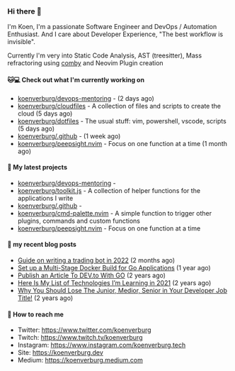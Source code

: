 ### Hi there 👋

I'm Koen, I'm a passionate Software Engineer and DevOps / Automation Enthusiast. And I care about Developer Experience, "The best workflow is invisible".

Currently I'm very into Static Code Analysis, AST (treesitter), Mass refractoring using [comby](https://comby.dev) and Neovim Plugin creation

#### 🐱💻  Check out what I'm currently working on

- [koenverburg/devops-mentoring](https://github.com/koenverburg/devops-mentoring) -  (2 days ago)
- [koenverburg/cloudfiles](https://github.com/koenverburg/cloudfiles) - A collection of files and scripts to create the cloud (5 days ago)
- [koenverburg/dotfiles](https://github.com/koenverburg/dotfiles) - The usual stuff: vim, powershell, vscode, scripts (5 days ago)
- [koenverburg/.github](https://github.com/koenverburg/.github) -  (1 week ago)
- [koenverburg/peepsight.nvim](https://github.com/koenverburg/peepsight.nvim) - Focus on one function at a time (1 month ago)

#### 👀 My latest projects

- [koenverburg/devops-mentoring](https://github.com/koenverburg/devops-mentoring) - 
- [koenverburg/toolkit.js](https://github.com/koenverburg/toolkit.js) - A collection of helper functions for the applications I write
- [koenverburg/.github](https://github.com/koenverburg/.github) - 
- [koenverburg/cmd-palette.nvim](https://github.com/koenverburg/cmd-palette.nvim) - A simple function to trigger other plugins, commands and custom functions
- [koenverburg/peepsight.nvim](https://github.com/koenverburg/peepsight.nvim) - Focus on one function at a time

#### 📜 my recent blog posts

- [Guide on writing a trading bot in 2022](https://koenverburg.medium.com/guide-on-writing-a-trading-bot-in-2022-56051df4e0ef?source=rss-405b29f48feb------2) (2 months ago)
- [Set up a Multi-Stage Docker Build for Go Applications](https://medium.com/codex/set-up-a-multi-stage-docker-build-for-go-applications-a37113791b4f?source=rss-405b29f48feb------2) (1 year ago)
- [Publish an Article To DEV.to With GO](https://koenverburg.medium.com/publish-an-article-to-dev-to-with-go-48f5f8a64aa6?source=rss-405b29f48feb------2) (2 years ago)
- [Here Is My List of Technologies I’m Learning in 2021](https://medium.com/codex/here-is-my-list-of-technologies-im-learning-in-2021-e1aa6041ceac?source=rss-405b29f48feb------2) (2 years ago)
- [Why You Should Lose The Junior, Medior, Senior in Your Developer Job Title!](https://koenverburg.medium.com/why-you-should-lose-the-junior-medior-senior-in-your-developer-job-title-ff522b4ceee4?source=rss-405b29f48feb------2) (2 years ago)

#### 📨 How to reach me

- Twitter: https://www.twitter.com/koenverburg
- Twitch: https://www.twitch.tv/koenverburg
- Instagram: https://www.instagram.com/koenverburg.tech
- Site: https://koenverburg.dev
- Medium: https://koenverburg.medium.com
